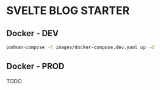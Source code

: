 # SVELTE BLOG STARTER

## Docker - DEV

```bash
podman-compose -f images/docker-compose.dev.yaml up -d
```

## Docker - PROD

TODO

